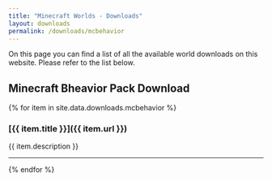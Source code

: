 ```yaml
---
title: "Minecraft Worlds - Downloads"
layout: downloads
permalink: /downloads/mcbehavior
---
```


On this page you can find a list of all the available world downloads on this website. Please refer to the list below.

## Minecraft Bheavior Pack Download

{% for item in site.data.downloads.mcbehavior %}

### [{{ item.title }}]({{ item.url }})

{{ item.description }}

****************
{% endfor %}
